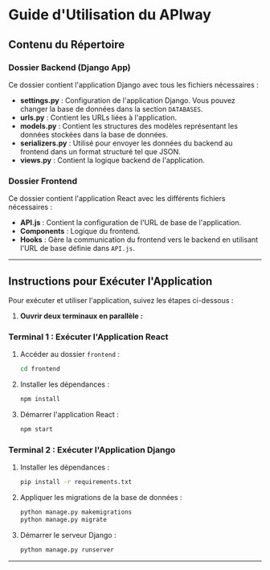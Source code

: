 # Guide d'Utilisation du APIway

## Contenu du Répertoire

### Dossier Backend (Django App)

Ce dossier contient l'application Django avec tous les fichiers nécessaires :

- **settings.py** : Configuration de l'application Django. Vous pouvez changer la base de données dans la section `DATABASES`.
- **urls.py** : Contient les URLs liées à l'application.
- **models.py** : Contient les structures des modèles représentant les données stockées dans la base de données.
- **serializers.py** : Utilisé pour envoyer les données du backend au frontend dans un format structuré tel que JSON.
- **views.py** : Contient la logique backend de l'application.

### Dossier Frontend

Ce dossier contient l'application React avec les différents fichiers nécessaires :

- **API.js** : Contient la configuration de l'URL de base de l'application.
- **Components** : Logique du frontend.
- **Hooks** : Gère la communication du frontend vers le backend en utilisant l'URL de base définie dans `API.js`.

---

## Instructions pour Exécuter l'Application

Pour exécuter et utiliser l'application, suivez les étapes ci-dessous :

1. **Ouvrir deux terminaux en parallèle :**

### Terminal 1 : Exécuter l'Application React

1. Accéder au dossier `frontend` :
    ```sh
    cd frontend
    ```

2. Installer les dépendances :
    ```sh
    npm install
    ```

3. Démarrer l'application React :
    ```sh
    npm start
    ```

### Terminal 2 : Exécuter l'Application Django

1. Installer les dépendances :
    ```sh
    pip install -r requirements.txt
    ```

2. Appliquer les migrations de la base de données :
    ```sh
    python manage.py makemigrations
    python manage.py migrate
    ```

3. Démarrer le serveur Django :
    ```sh
    python manage.py runserver
    ```

---


